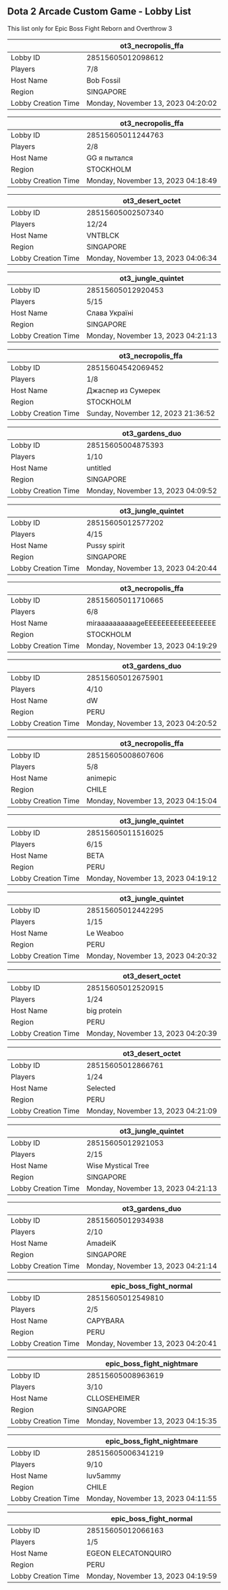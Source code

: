 ## Dota 2 Arcade Custom Game - Lobby List

This list only for Epic Boss Fight Reborn and Overthrow 3

|  | ot3_necropolis_ffa |
| ------ | ------ |
| Lobby ID | 28515605012098612 |
| Players | 7/8 |
| Host Name | Bob Fossil |
| Region | SINGAPORE |
| Lobby Creation Time | Monday, November 13, 2023 04:20:02 |


|  | ot3_necropolis_ffa |
| ------ | ------ |
| Lobby ID | 28515605011244763 |
| Players | 2/8 |
| Host Name | GG я пытался |
| Region | STOCKHOLM |
| Lobby Creation Time | Monday, November 13, 2023 04:18:49 |


|  | ot3_desert_octet |
| ------ | ------ |
| Lobby ID | 28515605002507340 |
| Players | 12/24 |
| Host Name | VNTBLCK |
| Region | SINGAPORE |
| Lobby Creation Time | Monday, November 13, 2023 04:06:34 |


|  | ot3_jungle_quintet |
| ------ | ------ |
| Lobby ID | 28515605012920453 |
| Players | 5/15 |
| Host Name | Слава Україні |
| Region | SINGAPORE |
| Lobby Creation Time | Monday, November 13, 2023 04:21:13 |


|  | ot3_necropolis_ffa |
| ------ | ------ |
| Lobby ID | 28515604542069452 |
| Players | 1/8 |
| Host Name | Джаспер из Сумерек |
| Region | STOCKHOLM |
| Lobby Creation Time | Sunday, November 12, 2023 21:36:52 |


|  | ot3_gardens_duo |
| ------ | ------ |
| Lobby ID | 28515605004875393 |
| Players | 1/10 |
| Host Name | untitled |
| Region | SINGAPORE |
| Lobby Creation Time | Monday, November 13, 2023 04:09:52 |


|  | ot3_jungle_quintet |
| ------ | ------ |
| Lobby ID | 28515605012577202 |
| Players | 4/15 |
| Host Name | Pussy spirit |
| Region | SINGAPORE |
| Lobby Creation Time | Monday, November 13, 2023 04:20:44 |


|  | ot3_necropolis_ffa |
| ------ | ------ |
| Lobby ID | 28515605011710665 |
| Players | 6/8 |
| Host Name | miraaaaaaaaaageEEEEEEEEEEEEEEEEE |
| Region | STOCKHOLM |
| Lobby Creation Time | Monday, November 13, 2023 04:19:29 |


|  | ot3_gardens_duo |
| ------ | ------ |
| Lobby ID | 28515605012675901 |
| Players | 4/10 |
| Host Name | dW |
| Region | PERU |
| Lobby Creation Time | Monday, November 13, 2023 04:20:52 |


|  | ot3_necropolis_ffa |
| ------ | ------ |
| Lobby ID | 28515605008607606 |
| Players | 5/8 |
| Host Name | animepic |
| Region | CHILE |
| Lobby Creation Time | Monday, November 13, 2023 04:15:04 |


|  | ot3_jungle_quintet |
| ------ | ------ |
| Lobby ID | 28515605011516025 |
| Players | 6/15 |
| Host Name | BETA |
| Region | PERU |
| Lobby Creation Time | Monday, November 13, 2023 04:19:12 |


|  | ot3_jungle_quintet |
| ------ | ------ |
| Lobby ID | 28515605012442295 |
| Players | 1/15 |
| Host Name | Le Weaboo |
| Region | PERU |
| Lobby Creation Time | Monday, November 13, 2023 04:20:32 |


|  | ot3_desert_octet |
| ------ | ------ |
| Lobby ID | 28515605012520915 |
| Players | 1/24 |
| Host Name | big protein |
| Region | PERU |
| Lobby Creation Time | Monday, November 13, 2023 04:20:39 |


|  | ot3_desert_octet |
| ------ | ------ |
| Lobby ID | 28515605012866761 |
| Players | 1/24 |
| Host Name | Selected |
| Region | PERU |
| Lobby Creation Time | Monday, November 13, 2023 04:21:09 |


|  | ot3_jungle_quintet |
| ------ | ------ |
| Lobby ID | 28515605012921053 |
| Players | 2/15 |
| Host Name | Wise Mystical Tree |
| Region | SINGAPORE |
| Lobby Creation Time | Monday, November 13, 2023 04:21:13 |


|  | ot3_gardens_duo |
| ------ | ------ |
| Lobby ID | 28515605012934938 |
| Players | 2/10 |
| Host Name | AmadeiK |
| Region | SINGAPORE |
| Lobby Creation Time | Monday, November 13, 2023 04:21:14 |


|  | epic_boss_fight_normal |
| ------ | ------ |
| Lobby ID | 28515605012549810 |
| Players | 2/5 |
| Host Name | CAPYBARA |
| Region | PERU |
| Lobby Creation Time | Monday, November 13, 2023 04:20:41 |


|  | epic_boss_fight_nightmare |
| ------ | ------ |
| Lobby ID | 28515605008963619 |
| Players | 3/10 |
| Host Name | CLLOSEHEIMER |
| Region | SINGAPORE |
| Lobby Creation Time | Monday, November 13, 2023 04:15:35 |


|  | epic_boss_fight_nightmare |
| ------ | ------ |
| Lobby ID | 28515605006341219 |
| Players | 9/10 |
| Host Name | luv5ammy |
| Region | CHILE |
| Lobby Creation Time | Monday, November 13, 2023 04:11:55 |


|  | epic_boss_fight_normal |
| ------ | ------ |
| Lobby ID | 28515605012066163 |
| Players | 1/5 |
| Host Name | EGEON ELECATONQUIRO |
| Region | PERU |
| Lobby Creation Time | Monday, November 13, 2023 04:19:59 |


